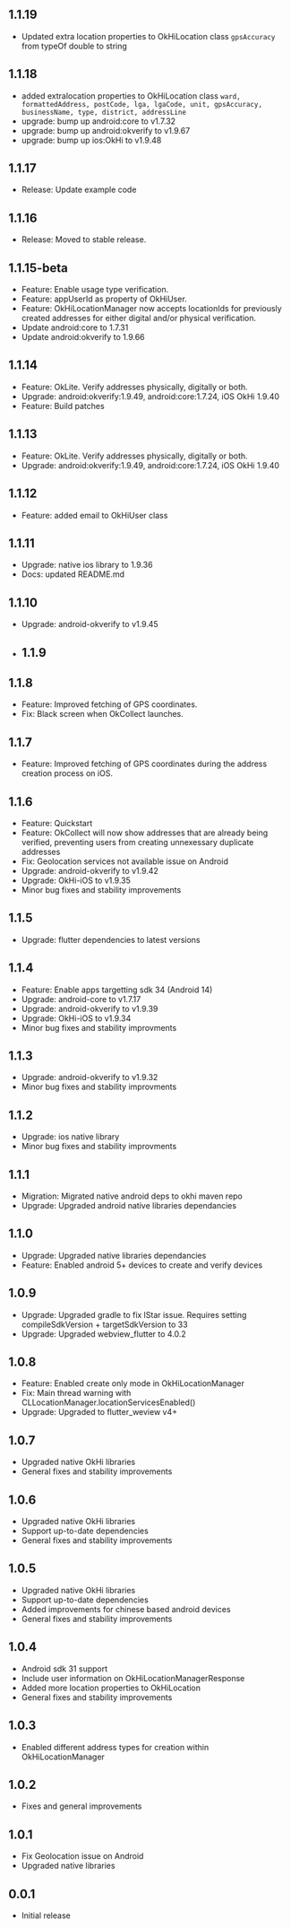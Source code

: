 ## 1.1.19

* Updated extra location properties to OkHiLocation class `gpsAccuracy` from typeOf double to string

## 1.1.18

* added extralocation properties to OkHiLocation class
`ward, formattedAddress, postCode, lga, lgaCode, unit, gpsAccuracy, businessName, type, district, addressLine`
* upgrade: bump up android:core to v1.7.32
* upgrade: bump up android:okverify to v1.9.67
* upgrade: bump up ios:OkHi to v1.9.48

## 1.1.17

* Release: Update example code

## 1.1.16

* Release: Moved to stable release.

## 1.1.15-beta

* Feature: Enable usage type verification.
* Feature: appUserId as property of OkHiUser.
* Feature: OkHiLocationManager now accepts locationIds for previously created addresses for either digital and/or physical verification.
* Update android:core to 1.7.31
* Update android:okverify to 1.9.66

## 1.1.14

* Feature: OkLite. Verify addresses physically, digitally or both.
* Upgrade: android:okverify:1.9.49, android:core:1.7.24, iOS OkHi 1.9.40
* Feature: Build patches

## 1.1.13

* Feature: OkLite. Verify addresses physically, digitally or both.
* Upgrade: android:okverify:1.9.49, android:core:1.7.24, iOS OkHi 1.9.40

## 1.1.12

* Feature: added email to OkHiUser class

## 1.1.11

* Upgrade: native ios library to 1.9.36
* Docs: updated README.md

## 1.1.10

* Upgrade: android-okverify to v1.9.45

* ## 1.1.9

## 1.1.8

* Feature: Improved fetching of GPS coordinates.
* Fix: Black screen when OkCollect launches.

## 1.1.7

* Feature: Improved fetching of GPS coordinates during the address creation process on iOS.

## 1.1.6

* Feature: Quickstart
* Feature: OkCollect will now show addresses that are already being verified, preventing users from creating unnexessary duplicate addresses
* Fix: Geolocation services not available issue on Android
* Upgrade: android-okverify to v1.9.42
* Upgrade: OkHi-iOS to v1.9.35
* Minor bug fixes and stability improvements

## 1.1.5

* Upgrade: flutter dependencies to latest versions

## 1.1.4

* Feature: Enable apps targetting sdk 34 (Android 14)
* Upgrade: android-core to v1.7.17
* Upgrade: android-okverify to v1.9.39
* Upgrade: OkHi-iOS to v1.9.34
* Minor bug fixes and stability improvments

## 1.1.3

* Upgrade: android-okverify to v1.9.32
* Minor bug fixes and stability improvments

## 1.1.2

* Upgrade: ios native library
* Minor bug fixes and stability improvments

## 1.1.1

* Migration: Migrated native android deps to okhi maven repo
* Upgrade: Upgraded android native libraries dependancies

## 1.1.0

* Upgrade: Upgraded native libraries dependancies
* Feature: Enabled android 5+ devices to create and verify devices

## 1.0.9

* Upgrade: Upgraded gradle to fix lStar issue. Requires setting compileSdkVersion + targetSdkVersion to 33
* Upgrade: Upgraded webview_flutter to 4.0.2

## 1.0.8

* Feature: Enabled create only mode in OkHiLocationManager
* Fix: Main thread warning with CLLocationManager.locationServicesEnabled()
* Upgrade: Upgraded to flutter_weview v4+

## 1.0.7

* Upgraded native OkHi libraries
* General fixes and stability improvements

## 1.0.6

* Upgraded native OkHi libraries
* Support up-to-date dependencies
* General fixes and stability improvements

## 1.0.5

* Upgraded native OkHi libraries
* Support up-to-date dependencies
* Added improvements for chinese based android devices
* General fixes and stability improvements

## 1.0.4

* Android sdk 31 support
* Include user information on OkHiLocationManagerResponse
* Added more location properties to OkHiLocation
* General fixes and stability improvements

## 1.0.3

* Enabled different address types for creation within OkHiLocationManager

## 1.0.2

* Fixes and general improvements

## 1.0.1

* Fix Geolocation issue on Android
* Upgraded native libraries

## 0.0.1

* Initial release
